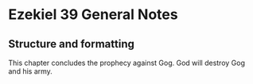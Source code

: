 # Ezekiel 39 General Notes
## Structure and formatting

This chapter concludes the prophecy against Gog. God will destroy Gog and his army.